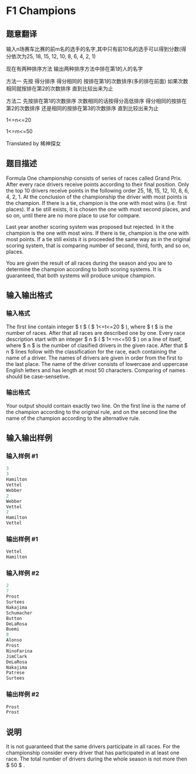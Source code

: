 # F1 Champions

## 题意翻译

输入n场赛车比赛的前m名的选手的名字,其中只有前10名的选手可以得到分数(得分依次为25, 18, 15, 12, 10, 8, 6, 4, 2, 1)

现在有两种排序方法 输出两种排序方法中排在第1的人的名字

方法一 先按 得分排序 得分相同的 按排在第1的次数排序(多的排在前面) 如果次数相同就按排在第2的次数排序 直到比较出来为止

方法二 先按排在第1的次数排序 次数相同的话按得分高低排序 得分相同的按排在第2的次数排序 还是相同的按排在第3的次数排序 直到比较出来为止

1<=n<=20

1<=m<=50

Translated by 稀神探女

## 题目描述

Formula One championship consists of series of races called Grand Prix. After every race drivers receive points according to their final position. Only the top 10 drivers receive points in the following order 25, 18, 15, 12, 10, 8, 6, 4, 2, 1. At the conclusion of the championship the driver with most points is the champion. If there is a tie, champion is the one with most wins (i.e. first places). If a tie still exists, it is chosen the one with most second places, and so on, until there are no more place to use for compare.

Last year another scoring system was proposed but rejected. In it the champion is the one with most wins. If there is tie, champion is the one with most points. If a tie still exists it is proceeded the same way as in the original scoring system, that is comparing number of second, third, forth, and so on, places.

You are given the result of all races during the season and you are to determine the champion according to both scoring systems. It is guaranteed, that both systems will produce unique champion.

## 输入输出格式

### 输入格式

The first line contain integer $ t $ ( $ 1<=t<=20 $ ), where $ t $ is the number of races. After that all races are described one by one. Every race description start with an integer $ n $ ( $ 1<=n<=50 $ ) on a line of itself, where $ n $ is the number of clasified drivers in the given race. After that $ n $ lines follow with the classification for the race, each containing the name of a driver. The names of drivers are given in order from the first to the last place. The name of the driver consists of lowercase and uppercase English letters and has length at most 50 characters. Comparing of names should be case-sensetive.

### 输出格式

Your output should contain exactly two line. On the first line is the name of the champion according to the original rule, and on the second line the name of the champion according to the alternative rule.

## 输入输出样例

### 输入样例 #1

```cpp
3
3
Hamilton
Vettel
Webber
2
Webber
Vettel
2
Hamilton
Vettel

```
### 输出样例 #1

```cpp
Vettel
Hamilton

```
### 输入样例 #2

```cpp
2
7
Prost
Surtees
Nakajima
Schumacher
Button
DeLaRosa
Buemi
8
Alonso
Prost
NinoFarina
JimClark
DeLaRosa
Nakajima
Patrese
Surtees

```
### 输出样例 #2

```cpp
Prost
Prost

```
## 说明

It is not guaranteed that the same drivers participate in all races. For the championship consider every driver that has participated in at least one race. The total number of drivers during the whole season is not more then $ 50 $ .

